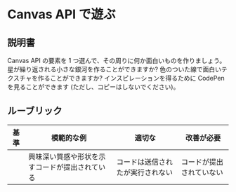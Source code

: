 # Canvas API で遊ぶ

## 説明書

Canvas API の要素を 1 つ選んで、その周りに何か面白いものを作りましょう。星が繰り返される小さな銀河を作ることができますか? 色のついた線で面白いテクスチャを作ることができますか? インスピレーションを得るために CodePen を見ることができます (ただし、コピーはしないでください)。

## ルーブリック

| 基準 | 模範的な例                                                 | 適切な                            | 改善が必要     |
| -------- | --------------------------------------------------------- | ----------------------------------- | --------------------- |
|          | 興味深い質感や形状を示すコードが提出されている | コードは送信されたが実行されない | コードが提出されていない |